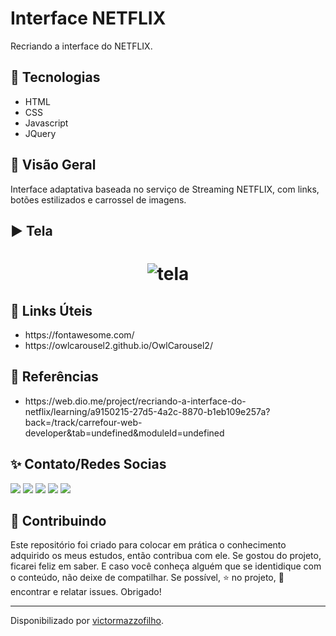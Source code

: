 <h1>Interface NETFLIX</h1>
<p>Recriando a interface do NETFLIX.

<h2>🔨 Tecnologias</h2>
<ul>
	<li>HTML</li>
	<li>CSS</li>
	<li>Javascript</li>
	<li>JQuery</li>    
</ul>

<h2>👀 Visão Geral</h2>
<p>Interface adaptativa baseada no serviço de Streaming NETFLIX, com links, botões estilizados e carrossel de imagens.</p>

<h2>▶️ Tela</h2>
<h1 align = "center">
    <img alt=tela tittle=tela src="https://github.com/victormazzofilho/Projeto-Inteface-Netflix/blob/main/tela.gif">
</h1>

<h2>🔗 Links Úteis</h2>
<ul>
    <li>https://fontawesome.com/</li>
    <li>https://owlcarousel2.github.io/OwlCarousel2/</li>
</ul>
<h2>🔎 Referências </h2>
<ul>
    <li>https://web.dio.me/project/recriando-a-interface-do-netflix/learning/a9150215-27d5-4a2c-8870-b1eb109e257a?back=/track/carrefour-web-developer&tab=undefined&moduleId=undefined</li>
</ul>
<h2>✨ ️Contato/Redes Socias</h2>
<div>
  <a href="https://wa.me/5511954900828" target="_blank"><img src="https://img.shields.io/badge/-Whatsapp-brightgreen?style=for-the-badge&logo=whatsapp&logoColor=white" target="_blank"></a> 
  <a href="https://instagram.com/vitao_br" target="_blank"><img src="https://img.shields.io/badge/-Instagram-%23E4405F?style=for-the-badge&logo=instagram&logoColor=white" target="_blank"></a>
 <a href="https://discord.gg/victinhu_br#4669" target="_blank"><img src="https://img.shields.io/badge/Discord-7289DA?style=for-the-badge&logo=discord&logoColor=white" target="_blank"></a> 
  <a href = "mailto:victormazzofilho@outlook.com"><img src="https://img.shields.io/badge/Gmail-D14836?style=for-the-badge&logo=gmail&logoColor=white" target="_blank"></a>
  <a href="https://www.linkedin.com/in/victor-mazzo-filho-13703563" target="_blank"><img src="https://img.shields.io/badge/-LinkedIn-%230077B5?style=for-the-badge&logo=linkedin&logoColor=white" target="_blank"></a>   
</div>
<h2> 🤝 Contribuindo </h2>
<p>Este repositório foi criado para colocar em prática o conhecimento adquirido os meus estudos, então contribua com ele. Se gostou do projeto, ficarei feliz em saber. E caso você conheça alguém que se identidique com o conteúdo, não deixe de compatilhar. Se possível, ⭐️ no projeto, 🐛 encontrar e relatar issues. Obrigado!</p>


------------

Disponibilizado por [victormazzofilho](https://github.com/victormazzofilho "Repositório de Victor Mazzo Filho").
